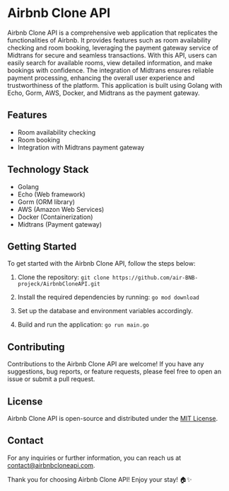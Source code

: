# Airbnb Clone API

Airbnb Clone API is a comprehensive web application that replicates the functionalities of Airbnb. It provides features such as room availability checking and room booking, leveraging the payment gateway service of Midtrans for secure and seamless transactions. With this API, users can easily search for available rooms, view detailed information, and make bookings with confidence. The integration of Midtrans ensures reliable payment processing, enhancing the overall user experience and trustworthiness of the platform. This application is built using Golang with Echo, Gorm, AWS, Docker, and Midtrans as the payment gateway.

## Features

- Room availability checking
- Room booking
- Integration with Midtrans payment gateway

## Technology Stack

- Golang
- Echo (Web framework)
- Gorm (ORM library)
- AWS (Amazon Web Services)
- Docker (Containerization)
- Midtrans (Payment gateway)

## Getting Started

To get started with the Airbnb Clone API, follow the steps below:

1. Clone the repository: `git clone https://github.com/air-BNB-projeck/AirbnbCloneAPI.git`

2. Install the required dependencies by running: `go mod download`

3. Set up the database and environment variables accordingly.

4. Build and run the application: `go run main.go`

## Contributing

Contributions to the Airbnb Clone API are welcome! If you have any suggestions, bug reports, or feature requests, please feel free to open an issue or submit a pull request.

## License

Airbnb Clone API is open-source and distributed under the [MIT License](LICENSE).

## Contact

For any inquiries or further information, you can reach us at contact@airbnbcloneapi.com.

Thank you for choosing Airbnb Clone API! Enjoy your stay! 🏠✨
